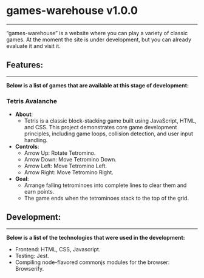 # games-warehouse v1.0.0
---
“games-warehouse” is a website where you can play a variety of classic games. At the moment the site is under development, but you can already evaluate it and visit it.
## Features:
---
**Below is a list of games that are available at this stage of development:**
### Tetris Avalanche
- **About**:
	- Tetris is a classic block-stacking game built using JavaScript, HTML, and CSS. This project demonstrates core game development principles, including game loops, collision detection, and user input handling.
- **Controls**:
	- Arrow Up: Rotate Tetromino.
	- Arrow Down: Move Tetromino Down.
	- Arrow Left: Move Tetromino Left.
	- Arrow Right: Move Tetromino Right.
- **Goal**:
	- Arrange falling tetrominoes into complete lines to clear them and earn points.
	- The game ends when the tetrominoes stack to the top of the grid.
## Development:
---
**Below is a list of the technologies that were used in the development:**
- Frontend: HTML, CSS, Javascript.
- Testing: Jest.
- Compiling node-flavored commonjs modules for the browser: Browserify.